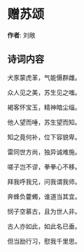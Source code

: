 # 赠苏颂

**作者**: 刘敞

## 诗词内容

犬豕蒙虎革，气能慑群雌。

众人见之美，苏生见之嗤。

褐客怀宝玉，精神暗尘缁。

他人望而唾，苏生望而知。

知之竟何补，位下容貌卑。

雷同世方尚，独异诚难施。

嗟子岂不谬，拳拳心不移。

拜我呼我兄，问我谓我师。

奔蜂负藿蠋，谁道当其宜。

悯子空慕古，且为世人非。

古人亦如此，如此名已垂。

但当励行习，慰我千里思。

